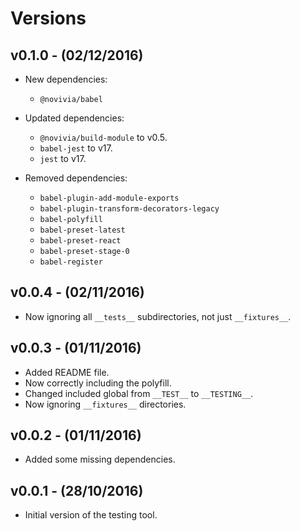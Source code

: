 # Versions

## v0.1.0 - (02/12/2016)

* New dependencies:
    * `@novivia/babel`

* Updated dependencies:
    * `@novivia/build-module` to v0.5.
    * `babel-jest` to v17.
    * `jest` to v17.

* Removed dependencies:
    * `babel-plugin-add-module-exports`
    * `babel-plugin-transform-decorators-legacy`
    * `babel-polyfill`
    * `babel-preset-latest`
    * `babel-preset-react`
    * `babel-preset-stage-0`
    * `babel-register`


## v0.0.4 - (02/11/2016)

* Now ignoring all `__tests__` subdirectories, not just `__fixtures__`.

## v0.0.3 - (01/11/2016)

* Added README file.
* Now correctly including the polyfill.
* Changed included global from `__TEST__` to `__TESTING__`.
* Now ignoring `__fixtures__` directories.


## v0.0.2 - (01/11/2016)

* Added some missing dependencies.


## v0.0.1 - (28/10/2016)

* Initial version of the testing tool.
